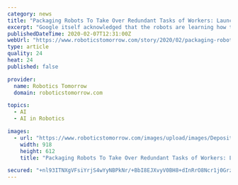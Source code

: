 ```yaml
---
category: news
title: "Packaging Robots To Take Over Redundant Tasks of Workers: Launch Of Novel Technologies Paves The Way"
excerpt: "Google itself acknowledged that the robots are learning how to grasp objects via machine learning. Similarly, a Berkeley-based startup, Knapp has developed a novel artificial intelligence (AI) powered robotic arm. The robot could lift a variety of types of items including opaque boxes, pill packages, and transparent boxes. Advent of ..."
publishedDateTime: 2020-02-07T12:31:00Z
webUrl: "https://www.roboticstomorrow.com/story/2020/02/packaging-robots-to-take-over-redundant-tasks-of-workers-launch-of-novel-technologies-paves-the-way/14770/"
type: article
quality: 24
heat: 24
published: false

provider:
  name: Robotics Tomorrow
  domain: roboticstomorrow.com

topics:
  - AI
  - AI in Robotics

images:
  - url: "https://www.roboticstomorrow.com/images/upload/images/Depositphotos_38831907_s-2019.jpg"
    width: 918
    height: 612
    title: "Packaging Robots To Take Over Redundant Tasks of Workers: Launch Of Novel Technologies Paves The Way"

secured: "+nl93ITNXgVFsiYrjS4wYyNBPkNr/+BbI8EJXvyV0BH8+dInRrO8Ncr1j0GrzmaqyOlhKC51HY0uR5eeiwaLhZnJozo7pzb4iZrT+C1cODdu7Wv3/oS8v+rkY9ml7xEPL6e7gpRhQjAFx3tsYMS3IEHyQvFeCGZC0CzoE2jIv4oic4VEM5LNpkp11x5lk0Lyxb6koytVTboFZCEYtURrpmWdNAx8zM/Go7zc7IESNzb9hO5hml8d+ozusRnoK+OUgfPLnmWBXZBoW3Fdiq93TCiVL7hR/JxwCet2vki9gcw4ZRyw5VJObXLq1d/uW1N5;nnU/3SSCLpeshocag/mEag=="
---
```


